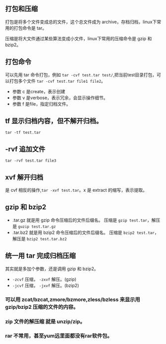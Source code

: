 ## 打包和压缩
打包是将多个文件变成总的文件，这个总文件成为 archive，存档归档，linux下常用的打包命令是 tar。

压缩是将大文件通过某些算法变成小文件，linux下常用的压缩命令是 gzip 和 bzip2。

## 打包命令
可以先用 tar 命令打包，例如 `tar -cvf test.tar test/`,把当前test目录打包，可以打包多个文件 `tar -cvf test.tar file1 file2`。

* 参数 c 是create，表示创建
* 参数 v 是verbose，表示冗余，会显示操作细节。
* 参数 f 是file，指定归档文件。

## tf 显示归档内容，但不解开归档。
`tar -tf test.tar`

## -rvf 追加文件
`tar -rvf test.tar file3`

## xvf 解开归档
是 cvf 相反的操作,`tar -xvf test.tar`。x 是 extract 的缩写，表示提取。

## gzip 和 bzip2
* .tar.gz 就是用 gzip 命令压缩后的文件后缀名。 压缩是 `gzip test.tar`，解压是 `guzip test.tar.gz`
* .tar.bz2 就是用 bzip2 命令压缩后的文件后缀名。 压缩是 `bzip2 test.tar`，解压是 `bzip2 test.tar.bz2`

## 统一用 tar 完成归档压缩
其实就是多加个参数，还是调用 gzip 和 bzip2。
* `-zcvf` 压缩， `-zxvf` 解压。(gzip)
* `-jcvf` 压缩， `-jxvf` 解压。(bzip2)

### 可以用 zcat/bzcat,zmore/bzmore,zless/bzless 来显示用 gzip/bzip2 压缩的文件的内容。

### zip 文件的解压缩 就是 unzip/zip。

### rar 不常用，甚至yum远里面都没有rar软件包。